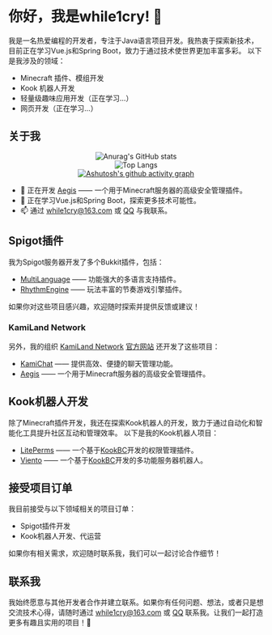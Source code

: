 # 你好，我是while1cry! 👋

我是一名热爱编程的开发者，专注于Java语言项目开发。我热衷于探索新技术，目前正在学习Vue.js和Spring Boot，致力于通过技术使世界更加丰富多彩。
以下是我涉及的领域：
- Minecraft 插件、模组开发
- Kook 机器人开发
- 轻量级趣味应用开发（正在学习...）
- 网页开发（正在学习...）

## 关于我

<div align="center">

![Anurag's GitHub stats](https://github-readme-stats-sage-pi-98.vercel.app/api?username=while1cry&show_icons=true&theme=blue_navy&locale=cn&rank_icon=github&card_width=400&hide_title=true&hide=stars)  
![Top Langs](https://github-readme-stats-sage-pi-98.vercel.app/api/top-langs/?username=while1cry&layout=compact&locale=cn&theme=blue_navy&card_width=400)  
[![Ashutosh's github activity graph](https://github-readme-activity-graph.vercel.app/graph?username=while1cry&theme=tokyo-night)](https://github.com/ashutosh00710/github-readme-activity-graph&locale=cn)
  
</div>

- 💼 正在开发 [Aegis](https://github.com/KamiLand-Network/Aegis-API) —— 一个用于Minecraft服务器的高级安全管理插件。
- 🌱 正在学习Vue.js和Spring Boot，探索更多技术可能性。
- 📫 通过 [while1cry@163.com](mailto://while1cry@163.com) 或 [QQ](https://while1cry.me/qq) 与我联系。

## Spigot插件

我为Spigot服务器开发了多个Bukkit插件，包括：

- [MultiLanguage](https://github.com/while1cry/MultiLanguage) —— 功能强大的多语言支持插件。
- [RhythmEngine](https://github.com/while1cry/RhythmEngine) —— 玩法丰富的节奏游戏引擎插件。

如果你对这些项目感兴趣，欢迎随时探索并提供反馈或建议！

### KamiLand Network

另外，我的组织 [KamiLand Network](https://github.com/KamiLand-Network) [官方网站](https://www.kamiland.net) 还开发了这些项目：
- [KamiChat](https://github.com/KamiLand-Network/KamiChat) —— 提供高效、便捷的聊天管理功能。
- [Aegis](https://github.com/KamiLand-Network/Aegis-API) —— 一个用于Minecraft服务器的高级安全管理插件。

## Kook机器人开发

除了Minecraft插件开发，我还在探索Kook机器人的开发，致力于通过自动化和智能化工具提升社区互动和管理效率。
以下是我的Kook机器人项目：
- [LitePerms](https://github.com/while1cry/LitePerms) —— 一个基于[KookBC](https://github.com/SNWCreations/KookBC)开发的权限管理插件。
- [Viento](https://github.com/while1cry/Viento) —— 一个基于[KookBC](https://github.com/SNWCreations/KookBC)开发的多功能服务器机器人。

## 接受项目订单

我目前接受与以下领域相关的项目订单：
- Spigot插件开发
- Kook机器人开发、代运营

如果你有相关需求，欢迎随时联系我，我们可以一起讨论合作细节！

## 联系我

我始终愿意与其他开发者合作并建立联系。如果你有任何问题、想法，或者只是想交流技术心得，请随时通过 [while1cry@163.com](mailto://while1cry@163.com) 或 [QQ](https://while1cry.me/qq) 联系我。让我们一起打造更多有趣且实用的项目！🚀
